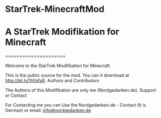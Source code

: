 StarTrek-MinecraftMod
=====================

A StarTrek Modifikation for Minecraft
=====================
=====================

Welcome to the StarTrek Modifikation for Minecraft.

This is the public source for the mod. You can it download at http://bit.ly/1hYqfxR.
Authors and Contributors

The Authors of this Modifikation are only me (Nordgedanken.de).
Support or Contact

For Contacting me you can Use the Nordgedanken.de - Contact (It is German) or email: info@nordgedanken.de
